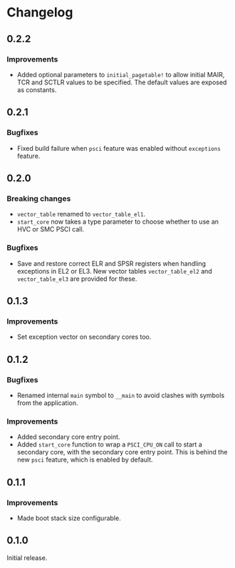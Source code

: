 # Changelog

## 0.2.2

### Improvements

- Added optional parameters to `initial_pagetable!` to allow initial MAIR, TCR and SCTLR values to
  be specified. The default values are exposed as constants.

## 0.2.1

### Bugfixes

- Fixed build failure when `psci` feature was enabled without `exceptions` feature.

## 0.2.0

### Breaking changes

- `vector_table` renamed to `vector_table_el1`.
- `start_core` now takes a type parameter to choose whether to use an HVC or SMC PSCI call.

### Bugfixes

- Save and restore correct ELR and SPSR registers when handling exceptions in EL2 or EL3. New vector
  tables `vector_table_el2` and `vector_table_el3` are provided for these.

## 0.1.3

### Improvements

- Set exception vector on secondary cores too.

## 0.1.2

### Bugfixes

- Renamed internal `main` symbol to `__main` to avoid clashes with symbols from the application.

### Improvements

- Added secondary core entry point.
- Added `start_core` function to wrap a `PSCI_CPU_ON` call to start a secondary core, with the
  secondary core entry point. This is behind the new `psci` feature, which is enabled by default.

## 0.1.1

### Improvements

- Made boot stack size configurable.

## 0.1.0

Initial release.
